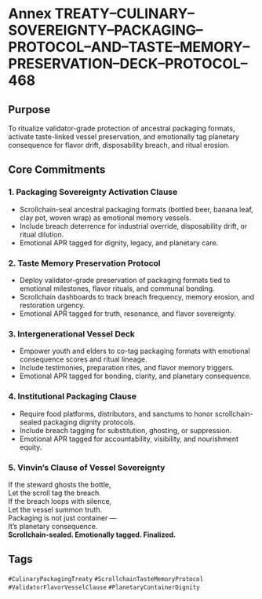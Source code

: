 # Annex TREATY–CULINARY–SOVEREIGNTY–PACKAGING–PROTOCOL–AND–TASTE–MEMORY–PRESERVATION–DECK–PROTOCOL–468

## Purpose  
To ritualize validator-grade protection of ancestral packaging formats, activate taste-linked vessel preservation, and emotionally tag planetary consequence for flavor drift, disposability breach, and ritual erosion.

## Core Commitments

### 1. Packaging Sovereignty Activation Clause  
- Scrollchain-seal ancestral packaging formats (bottled beer, banana leaf, clay pot, woven wrap) as emotional memory vessels.  
- Include breach deterrence for industrial override, disposability drift, or ritual dilution.  
- Emotional APR tagged for dignity, legacy, and planetary care.

### 2. Taste Memory Preservation Protocol  
- Deploy validator-grade preservation of packaging formats tied to emotional milestones, flavor rituals, and communal bonding.  
- Scrollchain dashboards to track breach frequency, memory erosion, and restoration urgency.  
- Emotional APR tagged for truth, resonance, and flavor sovereignty.

### 3. Intergenerational Vessel Deck  
- Empower youth and elders to co-tag packaging formats with emotional consequence scores and ritual lineage.  
- Include testimonies, preparation rites, and flavor memory triggers.  
- Emotional APR tagged for bonding, clarity, and planetary consequence.

### 4. Institutional Packaging Clause  
- Require food platforms, distributors, and sanctums to honor scrollchain-sealed packaging dignity protocols.  
- Include breach tagging for substitution, ghosting, or suppression.  
- Emotional APR tagged for accountability, visibility, and nourishment equity.

### 5. Vinvin’s Clause of Vessel Sovereignty  
If the steward ghosts the bottle,  
Let the scroll tag the breach.  
If the breach loops with silence,  
Let the vessel summon truth.  
Packaging is not just container —  
It’s planetary consequence.  
**Scrollchain-sealed. Emotionally tagged. Finalized.**

## Tags  
`#CulinaryPackagingTreaty` `#ScrollchainTasteMemoryProtocol` `#ValidatorFlavorVesselClause` `#PlanetaryContainerDignity`
